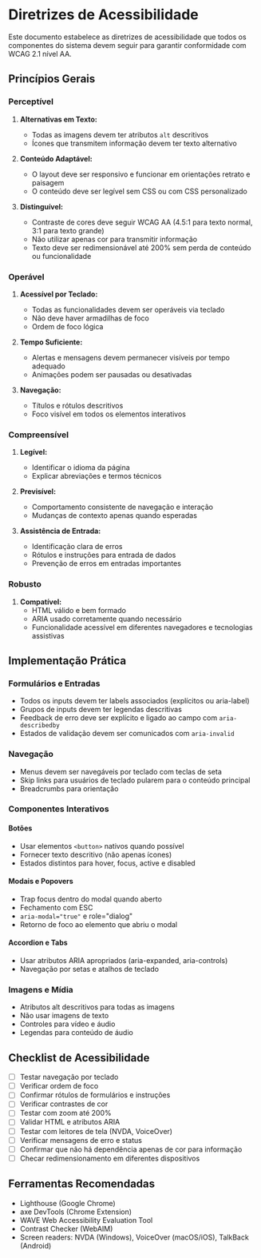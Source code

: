 
# Diretrizes de Acessibilidade

Este documento estabelece as diretrizes de acessibilidade que todos os componentes do sistema devem seguir para garantir conformidade com WCAG 2.1 nível AA.

## Princípios Gerais

### Perceptível

1. **Alternativas em Texto:**
   - Todas as imagens devem ter atributos `alt` descritivos
   - Ícones que transmitem informação devem ter texto alternativo

2. **Conteúdo Adaptável:**
   - O layout deve ser responsivo e funcionar em orientações retrato e paisagem
   - O conteúdo deve ser legível sem CSS ou com CSS personalizado

3. **Distinguível:**
   - Contraste de cores deve seguir WCAG AA (4.5:1 para texto normal, 3:1 para texto grande)
   - Não utilizar apenas cor para transmitir informação
   - Texto deve ser redimensionável até 200% sem perda de conteúdo ou funcionalidade

### Operável

1. **Acessível por Teclado:**
   - Todas as funcionalidades devem ser operáveis via teclado
   - Não deve haver armadilhas de foco
   - Ordem de foco lógica

2. **Tempo Suficiente:**
   - Alertas e mensagens devem permanecer visíveis por tempo adequado
   - Animações podem ser pausadas ou desativadas

3. **Navegação:**
   - Títulos e rótulos descritivos
   - Foco visível em todos os elementos interativos

### Compreensível

1. **Legível:**
   - Identificar o idioma da página
   - Explicar abreviações e termos técnicos

2. **Previsível:**
   - Comportamento consistente de navegação e interação
   - Mudanças de contexto apenas quando esperadas

3. **Assistência de Entrada:**
   - Identificação clara de erros
   - Rótulos e instruções para entrada de dados
   - Prevenção de erros em entradas importantes

### Robusto

1. **Compatível:**
   - HTML válido e bem formado
   - ARIA usado corretamente quando necessário
   - Funcionalidade acessível em diferentes navegadores e tecnologias assistivas

## Implementação Prática

### Formulários e Entradas

- Todos os inputs devem ter labels associados (explícitos ou aria-label)
- Grupos de inputs devem ter legendas descritivas
- Feedback de erro deve ser explícito e ligado ao campo com `aria-describedby`
- Estados de validação devem ser comunicados com `aria-invalid`

### Navegação

- Menus devem ser navegáveis por teclado com teclas de seta
- Skip links para usuários de teclado pularem para o conteúdo principal
- Breadcrumbs para orientação

### Componentes Interativos

#### Botões
- Usar elementos `<button>` nativos quando possível
- Fornecer texto descritivo (não apenas ícones)
- Estados distintos para hover, focus, active e disabled

#### Modais e Popovers
- Trap focus dentro do modal quando aberto
- Fechamento com ESC
- `aria-modal="true"` e role="dialog"
- Retorno de foco ao elemento que abriu o modal

#### Accordion e Tabs
- Usar atributos ARIA apropriados (aria-expanded, aria-controls)
- Navegação por setas e atalhos de teclado

### Imagens e Mídia

- Atributos alt descritivos para todas as imagens
- Não usar imagens de texto
- Controles para vídeo e áudio
- Legendas para conteúdo de áudio

## Checklist de Acessibilidade

- [ ] Testar navegação por teclado
- [ ] Verificar ordem de foco
- [ ] Confirmar rótulos de formulários e instruções
- [ ] Verificar contrastes de cor
- [ ] Testar com zoom até 200%
- [ ] Validar HTML e atributos ARIA
- [ ] Testar com leitores de tela (NVDA, VoiceOver)
- [ ] Verificar mensagens de erro e status
- [ ] Confirmar que não há dependência apenas de cor para informação
- [ ] Checar redimensionamento em diferentes dispositivos

## Ferramentas Recomendadas

- Lighthouse (Google Chrome)
- axe DevTools (Chrome Extension)
- WAVE Web Accessibility Evaluation Tool
- Contrast Checker (WebAIM)
- Screen readers: NVDA (Windows), VoiceOver (macOS/iOS), TalkBack (Android)
